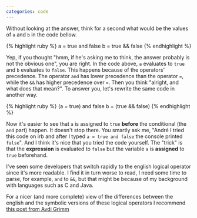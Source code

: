 ```yaml
---
categories: code
---
```


Without looking at the answer, think for a second what would be the values of `a` and `b` in the code bellow.

{% highlight ruby %}
a = true and false
b = true && false
{% endhighlight %}

Yep, if you thought "hmm, if he's asking me to think, the answer probably is not the obvious one", you are right.
In the code above, `a` evaluates to `true` and `b` evaluates to `false`. This happens because of the operators' precedence. The operator `and` has lower precedence than the operator `=`, while the `&&` has higher precedence over `=`. 
Then you think "alright, and what does that mean?". To answer you, let's rewrite the same code in another way.


{% highlight ruby %}
(a = true) and false
b = (true && false)
{% endhighlight %}

Now it's easier to see that `a` is assigned to `true` **before** the conditional (the `and` part) happen.
It doesn't stop there. You smartly ask me, "André I tried this code on irb and after I typed `a = true and false` the console printed `false`". And I think it's nice that you tried the code yourself. The "trick" is that the **expression** is evaluated to `false` but the variable `a` is **assigned** to `true` beforehand. 

I've seen some developers that switch rapidly to the english logical operator since it's more readable. I find it in turn worse to read, I need some time to parse, for example, `and` to `&&`, but that might be because of my background with languages such as C and Java.

For a nicer (and more complete) view of the differences between the english and the symbolic versions of these logical operators I recommend [this post from Avdi Grimm](http://devblog.avdi.org/2014/08/26/how-to-use-rubys-english-andor-operators-without-going-nuts/)


